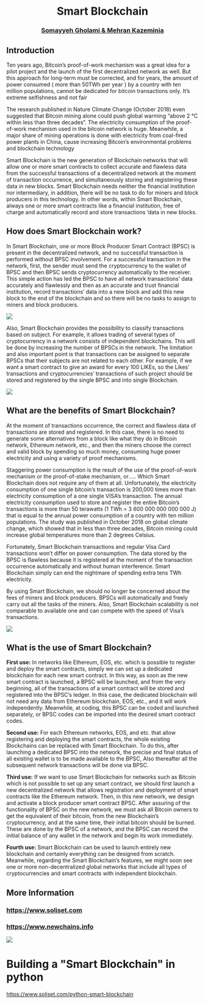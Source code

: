 
<div class="alert alert-success">
    <h1 align="center">Smart Blockchain</h1>
    <h3 align="center"><a href="https://medium.com/@somayyeh_43305">Somayyeh Gholami & Mehran Kazeminia</a></h3>
</div>

## Introduction
Ten years ago, Bitcoin’s proof-of-work mechanism was a great
idea for a pilot project and the launch of the first decentralized
network as well. But this approach for long-term must be
corrected, and for years, the amount of power consumed ( more
than 50TWh per year ) by a country with ten million populations,
cannot be dedicated for bitcoin transactions only. It’s extreme
selfishness and not fair

The research published in Nature Climate Change (October 2018)
even suggested that Bitcoin mining alone could push global
warming “above 2 °C within less than three decades“. The
electricity consumption of the proof-of-work mechanism used in
the bitcoin network is huge. Meanwhile, a major share of mining
operations is done with electricity from coal-fired power plants in
China, cause increasing Bitcoin’s environmental problems and
blockchain technology

Smart Blockchain is the new generation of Blockchain networks
that will allow one or more smart contracts to collect accurate and
flawless data from the successful transactions of a decentralized
network at the moment of transaction occurrence, and
simultaneously storing and registering these data in new blocks.
Smart Blockchain needs neither the financial institution nor
intermediary, in addition, there will be no task to do for miners and
block producers in this technology. In other words, within Smart
Blockchain, always one or more smart contracts like a financial
institution, free of charge and automatically record and store
transactions ‘data in new blocks.

## How does Smart Blockchain work?
In Smart Blockchain, one or more Block Producer Smart Contract
(BPSC) is present in the decentralized network, and no successful
transaction is performed without BPSC involvement. For a
successful transaction in the network, first, the sender must send
the cryptocurrency to the wallet of BPSC and then BPSC sends
cryptocurrency automatically to the receiver. This simple action
has led the BPSC to have all network transactions’ data accurately
and flawlessly and then as an accurate and trust financial
institution, record transactions’ data into a new block and add this
new block to the end of the blockchain and so there will be no
tasks to assign to miners and block producers.


<img src="https://github.com/MehranKazeminia/Smart-Blockchain/blob/master/smart_blockchain_image/sb903.jpg"> 


Also, Smart Blockchain provides the possibility to classify
transactions based on subject. For example, it allows trading of
several types of cryptocurrency in a network consists of
independent blockchains. This will be done by increasing the
number of BPSCs in the network. The limitation and also
important point is that transactions can be assigned to separate
BPSCs that their subjects are not related to each other. For
example, if we want a smart contract to give an award for every
100 LIKEs, so the Likes’ transactions and cryptocurrencies’
transactions of such project should be stored and registered by
the single BPSC and into single Blockchain.


<img src="https://github.com/MehranKazeminia/Smart-Blockchain/blob/master/smart_blockchain_image/sb904.jpg"> 


## What are the benefits of Smart Blockchain?
At the moment of transactions occurrence, the correct and
flawless data of transactions are stored and registered. In this case,
there is no need to generate some alternatives from a block like
what they do in Bitcoin network, Ethereum network, etc., and then
the miners choose the correct and valid block by spending so
much money, consuming huge power electricity and using a
variety of proof mechanisms.

Staggering power consumption is the result of the use of the
proof-of-work mechanism or the proof-of-stake mechanism, or.....
Which Smart Blockchain does not require any of them at all.
Unfortunately, the electricity consumption of one single bitcoin’s
transaction is 200,000 times more than electricity consumption of
a one single VISA’s transaction. The annual electricity
consumption used to store and register the entire Bitcoin’s
transactions is more than 50 terawatts (1 TWh = 3 600 000 000
000 000 J) that is equal to the annual power consumption of a
country with ten million populations. The study was published in
October 2018 on global climate change, which showed that in less
than three decades, Bitcoin mining could increase global
temperatures more than 2 degrees Celsius.

Fortunately, Smart Blockchain transactions and regular Visa Card
transactions won’t differ on power consumption. The data stored
by the BPSC is flawless because it is registered at the moment of
the transaction occurrence automatically and without human
interference. Smart Blockchain simply can end the nightmare of
spending extra tens TWh electricity.

By using Smart Blockchain, we should no longer be concerned
about the fees of miners and block producers. BPSCs will
automatically and freely carry out all the tasks of the miners. Also,
Smart Blockchain scalability is not comparable to available one
and can compete with the speed of Visa’s transactions.


<img src="https://github.com/MehranKazeminia/Smart-Blockchain/blob/master/smart_blockchain_image/nn110.jpg"> 


## What is the use of Smart Blockchain?
**First use:** In networks like Ethereum, EOS, etc. which is possible to
register and deploy the smart contracts, simply we can set up a
dedicated blockchain for each new smart contract. In this way, as
soon as the new smart contract is launched, a BPSC will be
launched, and from the very beginning, all of the transactions of a
smart contract will be stored and registered into the BPSC’s
ledger. In this case, the dedicated blockchain will not need any
data from Ethereum blockchain, EOS, etc., and it will work
independently. Meanwhile, at coding, this BPSC can be coded and
launched separately, or BPSC codes can be imported into the
desired smart contract codes.

**Second use:** For each Ethereum networks, EOS, and etc. that allow
registering and deploying the smart contracts, the whole existing
Blockchains can be replaced with Smart Blockchain. To do this,
after launching a dedicated BPSC into the network, the precise
and final status of all existing wallet is to be made available to the
BPSC, Also thereafter all the subsequent network transactions will
be done via BPSC.

**Third use:** If we want to use Smart Blockchain for networks such
as Bitcoin which is not possible to set up any smart contract, we
should first launch a new decentralized network that allows
registration and deployment of smart contracts like the Ethereum
network. Then, in this new network, we design and activate a
block producer smart contract BPSC. After assuring of the
functionality of BPSC on the new network, we must ask all Bitcoin
owners to get the equivalent of their bitcoin, from the new
Blockchain’s cryptocurrency, and at the same time, their initial
bitcoin should be burned. These are done by the BPSC of a
network, and the BPSC can record the initial balance of any wallet
in the network and begin its work immediately.

**Fourth use:** Smart Blockchain can be used to launch entirely new
blockchain and certainly everything can be designed from scratch.
Meanwhile, regarding the Smart Blockchain’s features, we might
soon see one or more non-decentralized global networks that
include all types of cryptocurrencies and smart contracts with
independent blockchain.

## More Information

### https://www.soliset.com
### https://www.newchains.info 

<img src="https://github.com/MehranKazeminia/Smart-Blockchain/blob/master/smart_blockchain_image/bcpy103.jpg">

# Building a "Smart Blockchain" in python
https://www.soliset.com/python-smart-blockchain



